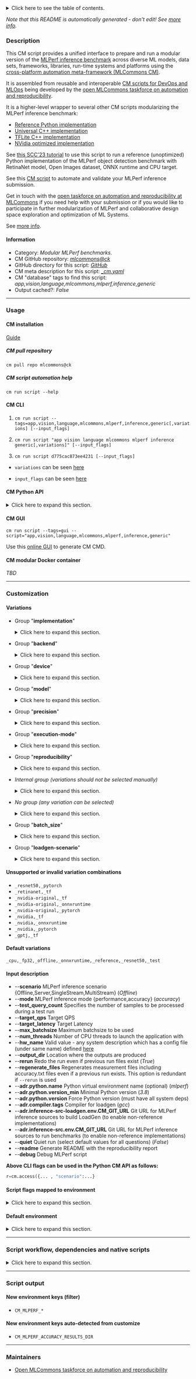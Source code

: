 <details>
<summary>Click here to see the table of contents.</summary>

* [Description](#description)
* [Information](#information)
* [Usage](#usage)
  * [ CM installation](#cm-installation)
  * [ CM script automation help](#cm-script-automation-help)
  * [ CM CLI](#cm-cli)
  * [ CM Python API](#cm-python-api)
  * [ CM GUI](#cm-gui)
  * [ CM modular Docker container](#cm-modular-docker-container)
* [Customization](#customization)
  * [ Variations](#variations)
  * [ Unsupported or invalid variation combinations](#unsupported-or-invalid-variation-combinations)
  * [ Input description](#input-description)
  * [ Script flags mapped to environment](#script-flags-mapped-to-environment)
  * [ Default environment](#default-environment)
* [Script workflow, dependencies and native scripts](#script-workflow-dependencies-and-native-scripts)
* [Script output](#script-output)
* [New environment keys (filter)](#new-environment-keys-(filter))
* [New environment keys auto-detected from customize](#new-environment-keys-auto-detected-from-customize)
* [Maintainers](#maintainers)

</details>

*Note that this README is automatically generated - don't edit! See [more info](README-extra.md).*

### Description

﻿This CM script provides a unified interface to prepare and run a modular version of the [MLPerf inference benchmark](https://arxiv.org/abs/1911.02549)
across diverse ML models, data sets, frameworks, libraries, run-time systems and platforms
using the [cross-platform automation meta-framework (MLCommons CM)](https://github.com/mlcommons/ck).

It is assembled from reusable and interoperable [CM scripts for DevOps and MLOps](../list_of_scripts.md)
being developed by the [open MLCommons taskforce on automation and reproducibility](../mlperf-education-workgroup.md).

It is a higher-level wrapper to several other CM scripts modularizing the MLPerf inference benchmark:
* [Reference Python implementation](../app-mlperf-inference-reference)
* [Universal C++ implementation](../app-mlperf-inference-cpp)
* [TFLite C++ implementation](../app-mlperf-inference-tflite-cpp)
* [NVidia optimized implementation](app-mlperf-inference-nvidia)

See [this SCC'23 tutorial](https://github.com/mlcommons/ck/blob/master/docs/tutorials/sc22-scc-mlperf.md) 
to use this script to run a reference (unoptimized) Python implementation of the MLPerf object detection benchmark 
with RetinaNet model, Open Images dataset, ONNX runtime and CPU target.

See this [CM script](../run-mlperf-inference-app) to automate and validate your MLPerf inference submission.

Get in touch with the [open taskforce on automation and reproducibility at MLCommons](https://github.com/mlcommons/ck/blob/master/docs/mlperf-education-workgroup.md)
if you need help with your submission or if you would like to participate in further modularization of MLPerf 
and collaborative design space exploration and optimization of ML Systems.


See [more info](README-extra.md).

#### Information

* Category: *Modular MLPerf benchmarks.*
* CM GitHub repository: *[mlcommons@ck](https://github.com/mlcommons/ck/tree/master/cm-mlops)*
* GitHub directory for this script: *[GitHub](https://github.com/mlcommons/ck/tree/master/cm-mlops/script/app-mlperf-inference)*
* CM meta description for this script: *[_cm.yaml](_cm.yaml)*
* CM "database" tags to find this script: *app,vision,language,mlcommons,mlperf,inference,generic*
* Output cached?: *False*
___
### Usage

#### CM installation

[Guide](https://github.com/mlcommons/ck/blob/master/docs/installation.md)

##### CM pull repository

```cm pull repo mlcommons@ck```

##### CM script automation help

```cm run script --help```

#### CM CLI

1. `cm run script --tags=app,vision,language,mlcommons,mlperf,inference,generic[,variations] [--input_flags]`

2. `cm run script "app vision language mlcommons mlperf inference generic[,variations]" [--input_flags]`

3. `cm run script d775cac873ee4231 [--input_flags]`

* `variations` can be seen [here](#variations)

* `input_flags` can be seen [here](#script-flags-mapped-to-environment)

#### CM Python API

<details>
<summary>Click here to expand this section.</summary>

```python

import cmind

r = cmind.access({'action':'run'
                  'automation':'script',
                  'tags':'app,vision,language,mlcommons,mlperf,inference,generic'
                  'out':'con',
                  ...
                  (other input keys for this script)
                  ...
                 })

if r['return']>0:
    print (r['error'])

```

</details>


#### CM GUI

```cm run script --tags=gui --script="app,vision,language,mlcommons,mlperf,inference,generic"```

Use this [online GUI](https://cKnowledge.org/cm-gui/?tags=app,vision,language,mlcommons,mlperf,inference,generic) to generate CM CMD.

#### CM modular Docker container

*TBD*

___
### Customization


#### Variations

  * Group "**implementation**"
    <details>
    <summary>Click here to expand this section.</summary>

    * `_cpp`
      - Environment variables:
        - *CM_MLPERF_CPP*: `yes`
        - *CM_MLPERF_IMPLEMENTATION*: `cpp`
        - *CM_IMAGENET_ACCURACY_DTYPE*: `float32`
        - *CM_OPENIMAGES_ACCURACY_DTYPE*: `float32`
      - Workflow:
        1. ***Read "posthook_deps" on other CM scripts***
           * app,mlperf,cpp,inference
             * `if (CM_SKIP_RUN  != True)`
             * CM names: `--adr.['cpp-mlperf-inference', 'mlperf-inference-implementation']...`
             - CM script: [app-mlperf-inference-cpp](https://github.com/mlcommons/ck/tree/master/cm-mlops/script/app-mlperf-inference-cpp)
    * `_nvidia`
      - Environment variables:
        - *CM_MLPERF_IMPLEMENTATION*: `nvidia`
        - *CM_SQUAD_ACCURACY_DTYPE*: `float16`
        - *CM_IMAGENET_ACCURACY_DTYPE*: `int32`
      - Workflow:
        1. ***Read "deps" on other CM scripts***
           * get,mlperf,inference,nvidia,common-code
             - CM script: [get-mlperf-inference-nvidia-common-code](https://github.com/mlcommons/ck/tree/master/cm-mlops/script/get-mlperf-inference-nvidia-common-code)
           * get,mlperf,training,src
             - CM script: [get-mlperf-training-src](https://github.com/mlcommons/ck/tree/master/cm-mlops/script/get-mlperf-training-src)
           * get,generic-python-lib,_nvidia-pyindex
             - CM script: [get-generic-python-lib](https://github.com/mlcommons/ck/tree/master/cm-mlops/script/get-generic-python-lib)
           * get,generic-python-lib,_nvidia-tensorrt
             - CM script: [get-generic-python-lib](https://github.com/mlcommons/ck/tree/master/cm-mlops/script/get-generic-python-lib)
           * get,generic-python-lib,_numpy
             - CM script: [get-generic-python-lib](https://github.com/mlcommons/ck/tree/master/cm-mlops/script/get-generic-python-lib)
           * get,generic-python-lib,_pycuda
             - CM script: [get-generic-python-lib](https://github.com/mlcommons/ck/tree/master/cm-mlops/script/get-generic-python-lib)
           * get,generic-python-lib,_mlperf_logging
             - CM script: [get-generic-python-lib](https://github.com/mlcommons/ck/tree/master/cm-mlops/script/get-generic-python-lib)
           * get,generic-python-lib,_onnx
             - CM script: [get-generic-python-lib](https://github.com/mlcommons/ck/tree/master/cm-mlops/script/get-generic-python-lib)
    * `_nvidia-original`
      - Environment variables:
        - *CM_MLPERF_IMPLEMENTATION*: `nvidia-original`
        - *CM_SQUAD_ACCURACY_DTYPE*: `float16`
        - *CM_IMAGENET_ACCURACY_DTYPE*: `int32`
        - *CM_LIBRISPEECH_ACCURACY_DTYPE*: `int8`
      - Workflow:
        1. ***Read "deps" on other CM scripts***
           * get,cuda-devices
             * `if (CM_CUDA_DEVICE_PROP_GLOBAL_MEMORY not in ['yes', 'on'])`
             - CM script: [get-cuda-devices](https://github.com/mlcommons/ck/tree/master/cm-mlops/script/get-cuda-devices)
        1. ***Read "posthook_deps" on other CM scripts***
           * reproduce,mlperf,nvidia,inference
             * `if (CM_SKIP_RUN  != True)`
             * CM names: `--adr.['nvidia-original-mlperf-inference', 'nvidia-harness', 'mlperf-inference-implementation']...`
             - CM script: [reproduce-mlperf-inference-kilt](https://github.com/mlcommons/ck/tree/master/cm-mlops/script/reproduce-mlperf-inference-kilt)
    * **`_reference`** (default)
      - Aliases: `_python`
      - Environment variables:
        - *CM_MLPERF_PYTHON*: `yes`
        - *CM_MLPERF_IMPLEMENTATION*: `reference`
        - *CM_SQUAD_ACCURACY_DTYPE*: `float32`
        - *CM_IMAGENET_ACCURACY_DTYPE*: `float32`
        - *CM_OPENIMAGES_ACCURACY_DTYPE*: `float32`
        - *CM_LIBRISPEECH_ACCURACY_DTYPE*: `float32`
      - Workflow:
        1. ***Read "posthook_deps" on other CM scripts***
           * app,mlperf,reference,inference
             * `if (CM_SKIP_RUN  != True)`
             * CM names: `--adr.['python-reference-mlperf-inference', 'mlperf-inference-implementation']...`
             - CM script: [app-mlperf-inference-reference](https://github.com/mlcommons/ck/tree/master/cm-mlops/script/app-mlperf-inference-reference)
    * `_tflite-cpp`
      - Environment variables:
        - *CM_MLPERF_TFLITE_CPP*: `yes`
        - *CM_MLPERF_CPP*: `yes`
        - *CM_MLPERF_IMPLEMENTATION*: `tflite-cpp`
        - *CM_IMAGENET_ACCURACY_DTYPE*: `float32`
      - Workflow:
        1. ***Read "posthook_deps" on other CM scripts***
           * app,mlperf,tflite-cpp,inference
             * `if (CM_SKIP_RUN  != True)`
             * CM names: `--adr.['tflite-cpp-mlperf-inference', 'mlperf-inference-implementation']...`
             - CM script: [app-mlperf-inference-tflite-cpp](https://github.com/mlcommons/ck/tree/master/cm-mlops/script/app-mlperf-inference-tflite-cpp)

    </details>


  * Group "**backend**"
    <details>
    <summary>Click here to expand this section.</summary>

    * `_deepsparse`
      - Environment variables:
        - *CM_MLPERF_BACKEND*: `deepsparse`
      - Workflow:
    * `_ncnn`
      - Environment variables:
        - *CM_MLPERF_BACKEND*: `ncnn`
      - Workflow:
    * **`_onnxruntime`** (default)
      - Environment variables:
        - *CM_MLPERF_BACKEND*: `onnxruntime`
      - Workflow:
    * `_pytorch`
      - Environment variables:
        - *CM_MLPERF_BACKEND*: `pytorch`
      - Workflow:
    * `_tensorrt`
      - Environment variables:
        - *CM_MLPERF_BACKEND*: `tensorrt`
      - Workflow:
    * `_tf`
      - Environment variables:
        - *CM_MLPERF_BACKEND*: `tf`
      - Workflow:
    * `_tflite`
      - Environment variables:
        - *CM_MLPERF_BACKEND*: `tflite`
      - Workflow:
    * `_tvm-onnx`
      - Environment variables:
        - *CM_MLPERF_BACKEND*: `tvm-onnx`
      - Workflow:
    * `_tvm-pytorch`
      - Environment variables:
        - *CM_MLPERF_BACKEND*: `tvm-pytorch`
      - Workflow:
    * `_tvm-tflite`
      - Environment variables:
        - *CM_MLPERF_BACKEND*: `tvm-tflite`
      - Workflow:

    </details>


  * Group "**device**"
    <details>
    <summary>Click here to expand this section.</summary>

    * **`_cpu`** (default)
      - Environment variables:
        - *CM_MLPERF_DEVICE*: `cpu`
      - Workflow:
    * `_cuda`
      - Environment variables:
        - *CM_MLPERF_DEVICE*: `gpu`
      - Workflow:
    * `_rocm`
      - Environment variables:
        - *CM_MLPERF_DEVICE*: `rocm`
      - Workflow:
    * `_tpu`
      - Environment variables:
        - *CM_MLPERF_DEVICE*: `tpu`
      - Workflow:

    </details>


  * Group "**model**"
    <details>
    <summary>Click here to expand this section.</summary>

    * `_3d-unet-99`
      - Environment variables:
        - *CM_MODEL*: `3d-unet-99`
      - Workflow:
    * `_3d-unet-99.9`
      - Environment variables:
        - *CM_MODEL*: `3d-unet-99.9`
      - Workflow:
    * `_bert-99`
      - Environment variables:
        - *CM_MODEL*: `bert-99`
      - Workflow:
    * `_bert-99.9`
      - Environment variables:
        - *CM_MODEL*: `bert-99.9`
      - Workflow:
    * `_dlrm-v2-99`
      - Environment variables:
        - *CM_MODEL*: `dlrm-v2-99`
      - Workflow:
    * `_dlrm-v2-99.9`
      - Environment variables:
        - *CM_MODEL*: `dlrm-v2-99.9`
      - Workflow:
    * `_efficientnet`
      - Environment variables:
        - *CM_MODEL*: `efficientnet`
      - Workflow:
        1. ***Read "deps" on other CM scripts***
           * get,dataset-aux,imagenet-aux
             - CM script: [get-dataset-imagenet-aux](https://github.com/mlcommons/ck/tree/master/cm-mlops/script/get-dataset-imagenet-aux)
        1. ***Read "post_deps" on other CM scripts***
           * run,accuracy,mlperf,_imagenet
             * `if (CM_MLPERF_LOADGEN_MODE in ['accuracy', 'all'] AND CM_MLPERF_ACCURACY_RESULTS_DIR  == on)`
             * CM names: `--adr.['mlperf-accuracy-script', 'imagenet-accuracy-script']...`
             - CM script: [process-mlperf-accuracy](https://github.com/mlcommons/ck/tree/master/cm-mlops/script/process-mlperf-accuracy)
    * `_gptj-99`
      - Environment variables:
        - *CM_MODEL*: `gptj-99`
      - Workflow:
    * `_gptj-99.9`
      - Environment variables:
        - *CM_MODEL*: `gptj-99.9`
      - Workflow:
    * `_mobilenet`
      - Environment variables:
        - *CM_MODEL*: `mobilenet`
      - Workflow:
        1. ***Read "deps" on other CM scripts***
           * get,dataset-aux,imagenet-aux
             - CM script: [get-dataset-imagenet-aux](https://github.com/mlcommons/ck/tree/master/cm-mlops/script/get-dataset-imagenet-aux)
        1. ***Read "post_deps" on other CM scripts***
           * run,accuracy,mlperf,_imagenet
             * `if (CM_MLPERF_LOADGEN_MODE in ['accuracy', 'all'] AND CM_MLPERF_ACCURACY_RESULTS_DIR  == on)`
             * CM names: `--adr.['mlperf-accuracy-script', 'imagenet-accuracy-script']...`
             - CM script: [process-mlperf-accuracy](https://github.com/mlcommons/ck/tree/master/cm-mlops/script/process-mlperf-accuracy)
    * **`_resnet50`** (default)
      - Environment variables:
        - *CM_MODEL*: `resnet50`
      - Workflow:
        1. ***Read "deps" on other CM scripts***
           * get,dataset-aux,imagenet-aux
             - CM script: [get-dataset-imagenet-aux](https://github.com/mlcommons/ck/tree/master/cm-mlops/script/get-dataset-imagenet-aux)
        1. ***Read "post_deps" on other CM scripts***
           * run,accuracy,mlperf,_imagenet
             * `if (CM_MLPERF_LOADGEN_MODE in ['accuracy', 'all'] AND CM_MLPERF_ACCURACY_RESULTS_DIR  == on)`
             * CM names: `--adr.['mlperf-accuracy-script', 'imagenet-accuracy-script']...`
             - CM script: [process-mlperf-accuracy](https://github.com/mlcommons/ck/tree/master/cm-mlops/script/process-mlperf-accuracy)
    * `_retinanet`
      - Environment variables:
        - *CM_MODEL*: `retinanet`
      - Workflow:
        1. ***Read "post_deps" on other CM scripts***
           * run,accuracy,mlperf,_openimages
             * `if (CM_MLPERF_LOADGEN_MODE in ['accuracy', 'all'] AND CM_MLPERF_ACCURACY_RESULTS_DIR  == on) AND (CM_MLPERF_IMPLEMENTATION  != nvidia-original)`
             * CM names: `--adr.['mlperf-accuracy-script', 'openimages-accuracy-script']...`
             - CM script: [process-mlperf-accuracy](https://github.com/mlcommons/ck/tree/master/cm-mlops/script/process-mlperf-accuracy)
    * `_rnnt`
      - Environment variables:
        - *CM_MODEL*: `rnnt`
      - Workflow:
        1. ***Read "post_deps" on other CM scripts***
           * run,accuracy,mlperf,_librispeech
             * `if (CM_MLPERF_LOADGEN_MODE in ['accuracy', 'all'] AND CM_MLPERF_ACCURACY_RESULTS_DIR  == on) AND (CM_MLPERF_IMPLEMENTATION not in ['nvidia-original', 'reference'])`
             * CM names: `--adr.['mlperf-accuracy-script', 'librispeech-accuracy-script']...`
             - CM script: [process-mlperf-accuracy](https://github.com/mlcommons/ck/tree/master/cm-mlops/script/process-mlperf-accuracy)

    </details>


  * Group "**precision**"
    <details>
    <summary>Click here to expand this section.</summary>

    * `_bfloat16`
      - Environment variables:
        - *CM_MLPERF_QUANTIZATION*: `False`
        - *CM_MLPERF_MODEL_PRECISION*: `float32`
      - Workflow:
    * `_float16`
      - Environment variables:
        - *CM_MLPERF_QUANTIZATION*: `False`
        - *CM_MLPERF_MODEL_PRECISION*: `float32`
      - Workflow:
    * **`_fp32`** (default)
      - Environment variables:
        - *CM_MLPERF_QUANTIZATION*: `False`
        - *CM_MLPERF_MODEL_PRECISION*: `float32`
      - Workflow:
    * `_int8`
      - Aliases: `_quantized`
      - Environment variables:
        - *CM_MLPERF_QUANTIZATION*: `True`
        - *CM_MLPERF_MODEL_PRECISION*: `int8`
      - Workflow:
    * `_uint8`
      - Environment variables:
        - *CM_MLPERF_QUANTIZATION*: `True`
        - *CM_MLPERF_MODEL_PRECISION*: `uint8`
      - Workflow:

    </details>


  * Group "**execution-mode**"
    <details>
    <summary>Click here to expand this section.</summary>

    * `_fast`
      - Environment variables:
        - *CM_FAST_FACTOR*: `5`
        - *CM_OUTPUT_FOLDER_NAME*: `fast_results`
        - *CM_MLPERF_RUN_STYLE*: `fast`
      - Workflow:
    * **`_test`** (default)
      - Environment variables:
        - *CM_OUTPUT_FOLDER_NAME*: `test_results`
        - *CM_MLPERF_RUN_STYLE*: `test`
      - Workflow:
    * `_valid`
      - Environment variables:
        - *CM_OUTPUT_FOLDER_NAME*: `valid_results`
        - *CM_MLPERF_RUN_STYLE*: `valid`
      - Workflow:

    </details>


  * Group "**reproducibility**"
    <details>
    <summary>Click here to expand this section.</summary>

    * `_r2.1_default`
      - Environment variables:
        - *CM_SKIP_SYS_UTILS*: `yes`
        - *CM_TEST_QUERY_COUNT*: `100`
      - Workflow:
    * `_r3.0_default`
      - Environment variables:
        - *CM_SKIP_SYS_UTILS*: `yes`
      - Workflow:
    * `_r3.1_default`
      - Workflow:
    * `_r4.0_default`
      - Workflow:

    </details>


  * *Internal group (variations should not be selected manually)*
    <details>
    <summary>Click here to expand this section.</summary>

    * `_3d-unet_`
      - Workflow:
        1. ***Read "post_deps" on other CM scripts***
           * run,accuracy,mlperf,_kits19,_int8
             * `if (CM_MLPERF_LOADGEN_MODE in ['accuracy', 'all'] AND CM_MLPERF_ACCURACY_RESULTS_DIR  == on) AND (CM_MLPERF_IMPLEMENTATION  != nvidia-original)`
             * CM names: `--adr.['mlperf-accuracy-script', '3d-unet-accuracy-script']...`
             - CM script: [process-mlperf-accuracy](https://github.com/mlcommons/ck/tree/master/cm-mlops/script/process-mlperf-accuracy)
    * `_bert_`
      - Workflow:
        1. ***Read "deps" on other CM scripts***
           * get,dataset,squad,language-processing
             * `if (CM_DATASET_SQUAD_VAL_PATH not in on)`
             - CM script: [get-dataset-squad](https://github.com/mlcommons/ck/tree/master/cm-mlops/script/get-dataset-squad)
           * get,dataset-aux,squad-vocab
             * `if (CM_ML_MODEL_BERT_VOCAB_FILE_WITH_PATH" not in on)`
             - CM script: [get-dataset-squad-vocab](https://github.com/mlcommons/ck/tree/master/cm-mlops/script/get-dataset-squad-vocab)
        1. ***Read "post_deps" on other CM scripts***
           * run,accuracy,mlperf,_squad
             * `if (CM_MLPERF_LOADGEN_MODE in ['accuracy', 'all'] AND CM_MLPERF_ACCURACY_RESULTS_DIR  == on)`
             * CM names: `--adr.['squad-accuracy-script', 'mlperf-accuracy-script']...`
             - CM script: [process-mlperf-accuracy](https://github.com/mlcommons/ck/tree/master/cm-mlops/script/process-mlperf-accuracy)
    * `_dlrm_`
      - Workflow:
        1. ***Read "post_deps" on other CM scripts***
           * run,accuracy,mlperf,_terabyte,_float32
             * `if (CM_MLPERF_LOADGEN_MODE in ['accuracy', 'all'] AND CM_MLPERF_ACCURACY_RESULTS_DIR  == on)`
             * CM names: `--adr.['terabyte-accuracy-script', 'mlperf-accuracy-script']...`
             - CM script: [process-mlperf-accuracy](https://github.com/mlcommons/ck/tree/master/cm-mlops/script/process-mlperf-accuracy)
    * `_gptj_`
      - Aliases: `_gptj`
      - Workflow:
        1. ***Read "post_deps" on other CM scripts***
           * run,accuracy,mlperf,_cnndm
             * `if (CM_MLPERF_LOADGEN_MODE in ['accuracy', 'all'] AND CM_MLPERF_ACCURACY_RESULTS_DIR  == on)`
             * CM names: `--adr.['cnndm-accuracy-script', 'mlperf-accuracy-script']...`
             - CM script: [process-mlperf-accuracy](https://github.com/mlcommons/ck/tree/master/cm-mlops/script/process-mlperf-accuracy)

    </details>


  * *No group (any variation can be selected)*
    <details>
    <summary>Click here to expand this section.</summary>

    * `_power`
      - Environment variables:
        - *CM_MLPERF_POWER*: `yes`
        - *CM_SYSTEM_POWER*: `yes`
      - Workflow:
    * `_rnnt,reference`
      - Environment variables:
        - *CM_MLPERF_PRINT_SUMMARY*: `no`
      - Workflow:

    </details>


  * Group "**batch_size**"
    <details>
    <summary>Click here to expand this section.</summary>

    * `_batch_size.#`
      - Environment variables:
        - *CM_MLPERF_LOADGEN_MAX_BATCHSIZE*: `#`
      - Workflow:

    </details>


  * Group "**loadgen-scenario**"
    <details>
    <summary>Click here to expand this section.</summary>

    * `_multistream`
      - Environment variables:
        - *CM_MLPERF_LOADGEN_SCENARIO*: `MultiStream`
      - Workflow:
    * **`_offline`** (default)
      - Environment variables:
        - *CM_MLPERF_LOADGEN_SCENARIO*: `Offline`
      - Workflow:
    * `_server`
      - Environment variables:
        - *CM_MLPERF_LOADGEN_SCENARIO*: `Server`
      - Workflow:
    * `_singlestream`
      - Environment variables:
        - *CM_MLPERF_LOADGEN_SCENARIO*: `SingleStream`
      - Workflow:

    </details>


#### Unsupported or invalid variation combinations



* `_resnet50,_pytorch`
* `_retinanet,_tf`
* `_nvidia-original,_tf`
* `_nvidia-original,_onnxruntime`
* `_nvidia-original,_pytorch`
* `_nvidia,_tf`
* `_nvidia,_onnxruntime`
* `_nvidia,_pytorch`
* `_gptj,_tf`

#### Default variations

`_cpu,_fp32,_offline,_onnxruntime,_reference,_resnet50,_test`

#### Input description

* --**scenario** MLPerf inference scenario {Offline,Server,SingleStream,MultiStream} (*Offline*)
* --**mode** MLPerf inference mode {performance,accuracy} (*accuracy*)
* --**test_query_count** Specifies the number of samples to be processed during a test run
* --**target_qps** Target QPS
* --**target_latency** Target Latency
* --**max_batchsize** Maximum batchsize to be used
* --**num_threads** Number of CPU threads to launch the application with
* --**hw_name** Valid value - any system description which has a config file (under same name) defined [here](https://github.com/mlcommons/ck/tree/master/cm-mlops/script/get-configs-sut-mlperf-inference/configs)
* --**output_dir** Location where the outputs are produced
* --**rerun** Redo the run even if previous run files exist (*True*)
* --**regenerate_files** Regenerates measurement files including accuracy.txt files even if a previous run exists. This option is redundant if `--rerun` is used
* --**adr.python.name** Python virtual environment name (optional) (*mlperf*)
* --**adr.python.version_min** Minimal Python version (*3.8*)
* --**adr.python.version** Force Python version (must have all system deps)
* --**adr.compiler.tags** Compiler for loadgen (*gcc*)
* --**adr.inference-src-loadgen.env.CM_GIT_URL** Git URL for MLPerf inference sources to build LoadGen (to enable non-reference implementations)
* --**adr.inference-src.env.CM_GIT_URL** Git URL for MLPerf inference sources to run benchmarks (to enable non-reference implementations)
* --**quiet** Quiet run (select default values for all questions) (*False*)
* --**readme** Generate README with the reproducibility report
* --**debug** Debug MLPerf script

**Above CLI flags can be used in the Python CM API as follows:**

```python
r=cm.access({... , "scenario":...}
```

#### Script flags mapped to environment
<details>
<summary>Click here to expand this section.</summary>

* `--clean=value`  &rarr;  `CM_MLPERF_CLEAN_SUBMISSION_DIR=value`
* `--count=value`  &rarr;  `CM_MLPERF_LOADGEN_QUERY_COUNT=value`
* `--debug=value`  &rarr;  `CM_DEBUG_SCRIPT_BENCHMARK_PROGRAM=value`
* `--docker=value`  &rarr;  `CM_RUN_DOCKER_CONTAINER=value`
* `--gpu_name=value`  &rarr;  `CM_NVIDIA_GPU_NAME=value`
* `--hw_name=value`  &rarr;  `CM_HW_NAME=value`
* `--imagenet_path=value`  &rarr;  `IMAGENET_PATH=value`
* `--max_amps=value`  &rarr;  `CM_MLPERF_POWER_MAX_AMPS=value`
* `--max_batchsize=value`  &rarr;  `CM_MLPERF_LOADGEN_MAX_BATCHSIZE=value`
* `--max_volts=value`  &rarr;  `CM_MLPERF_POWER_MAX_VOLTS=value`
* `--mode=value`  &rarr;  `CM_MLPERF_LOADGEN_MODE=value`
* `--multistream_target_latency=value`  &rarr;  `CM_MLPERF_LOADGEN_MULTISTREAM_TARGET_LATENCY=value`
* `--ntp_server=value`  &rarr;  `CM_MLPERF_POWER_NTP_SERVER=value`
* `--num_threads=value`  &rarr;  `CM_NUM_THREADS=value`
* `--offline_target_qps=value`  &rarr;  `CM_MLPERF_LOADGEN_OFFLINE_TARGET_QPS=value`
* `--output_dir=value`  &rarr;  `OUTPUT_BASE_DIR=value`
* `--power=value`  &rarr;  `CM_MLPERF_POWER=value`
* `--power_server=value`  &rarr;  `CM_MLPERF_POWER_SERVER_ADDRESS=value`
* `--readme=value`  &rarr;  `CM_MLPERF_README=value`
* `--regenerate_files=value`  &rarr;  `CM_REGENERATE_MEASURE_FILES=value`
* `--rerun=value`  &rarr;  `CM_RERUN=value`
* `--scenario=value`  &rarr;  `CM_MLPERF_LOADGEN_SCENARIO=value`
* `--server_target_qps=value`  &rarr;  `CM_MLPERF_LOADGEN_SERVER_TARGET_QPS=value`
* `--singlestream_target_latency=value`  &rarr;  `CM_MLPERF_LOADGEN_SINGLESTREAM_TARGET_LATENCY=value`
* `--target_latency=value`  &rarr;  `CM_MLPERF_LOADGEN_TARGET_LATENCY=value`
* `--target_qps=value`  &rarr;  `CM_MLPERF_LOADGEN_TARGET_QPS=value`
* `--test_query_count=value`  &rarr;  `CM_TEST_QUERY_COUNT=value`

**Above CLI flags can be used in the Python CM API as follows:**

```python
r=cm.access({... , "clean":...}
```

</details>

#### Default environment

<details>
<summary>Click here to expand this section.</summary>

These keys can be updated via `--env.KEY=VALUE` or `env` dictionary in `@input.json` or using script flags.

* CM_MLPERF_LOADGEN_MODE: `accuracy`
* CM_MLPERF_LOADGEN_SCENARIO: `Offline`
* CM_OUTPUT_FOLDER_NAME: `test_results`
* CM_MLPERF_RUN_STYLE: `test`
* CM_TEST_QUERY_COUNT: `10`
* CM_MLPERF_QUANTIZATION: `False`

</details>

___
### Script workflow, dependencies and native scripts

<details>
<summary>Click here to expand this section.</summary>

  1. ***Read "deps" on other CM scripts from [meta](https://github.com/mlcommons/ck/tree/master/cm-mlops/script/app-mlperf-inference/_cm.yaml)***
     * detect,os
       - CM script: [detect-os](https://github.com/mlcommons/ck/tree/master/cm-mlops/script/detect-os)
     * get,sys-utils-cm
       - CM script: [get-sys-utils-cm](https://github.com/mlcommons/ck/tree/master/cm-mlops/script/get-sys-utils-cm)
     * get,python
       * CM names: `--adr.['python', 'python3']...`
       - CM script: [get-python3](https://github.com/mlcommons/ck/tree/master/cm-mlops/script/get-python3)
     * get,mlcommons,inference,src
       * CM names: `--adr.['inference-src']...`
       - CM script: [get-mlperf-inference-src](https://github.com/mlcommons/ck/tree/master/cm-mlops/script/get-mlperf-inference-src)
  1. ***Run "preprocess" function from [customize.py](https://github.com/mlcommons/ck/tree/master/cm-mlops/script/app-mlperf-inference/customize.py)***
  1. Read "prehook_deps" on other CM scripts from [meta](https://github.com/mlcommons/ck/tree/master/cm-mlops/script/app-mlperf-inference/_cm.yaml)
  1. ***Run native script if exists***
     * [run.sh](https://github.com/mlcommons/ck/tree/master/cm-mlops/script/app-mlperf-inference/run.sh)
  1. Read "posthook_deps" on other CM scripts from [meta](https://github.com/mlcommons/ck/tree/master/cm-mlops/script/app-mlperf-inference/_cm.yaml)
  1. ***Run "postrocess" function from [customize.py](https://github.com/mlcommons/ck/tree/master/cm-mlops/script/app-mlperf-inference/customize.py)***
  1. Read "post_deps" on other CM scripts from [meta](https://github.com/mlcommons/ck/tree/master/cm-mlops/script/app-mlperf-inference/_cm.yaml)
</details>

___
### Script output
#### New environment keys (filter)

* `CM_MLPERF_*`
#### New environment keys auto-detected from customize

* `CM_MLPERF_ACCURACY_RESULTS_DIR`
___
### Maintainers

* [Open MLCommons taskforce on automation and reproducibility](https://github.com/mlcommons/ck/blob/master/docs/taskforce.md)